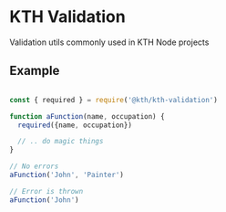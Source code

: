 # KTH Validation

Validation utils commonly used in KTH Node projects

## Example

```javascript

const { required } = require('@kth/kth-validation')

function aFunction(name, occupation) {
  required({name, occupation})

  // .. do magic things
}

// No errors
aFunction('John', 'Painter')

// Error is thrown
aFunction('John')

```


